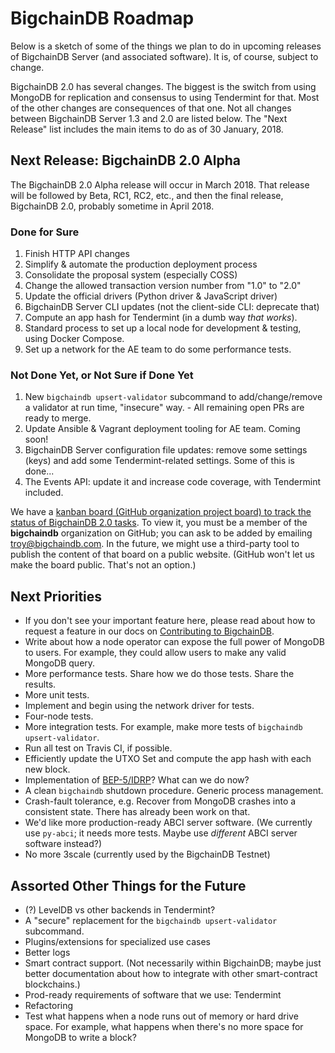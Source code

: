 # BigchainDB Roadmap

Below is a sketch of some of the things we plan to do in upcoming releases of BigchainDB Server (and associated software). It is, of course, subject to change.

BigchainDB 2.0 has several changes. The biggest is the switch from using MongoDB for replication and consensus to using Tendermint for that. Most of the other changes are consequences of that one. Not all changes between BigchainDB Server 1.3 and 2.0 are listed below. The "Next Release" list includes the main items to do as of 30 January, 2018.

## Next Release: BigchainDB 2.0 Alpha

The BigchainDB 2.0 Alpha release will occur in March 2018. That release will be followed by Beta, RC1, RC2, etc., and then the final release, BigchainDB 2.0, probably sometime in April 2018.

### Done for Sure

1. Finish HTTP API changes
1. Simplify & automate the production deployment process
1. Consolidate the proposal system (especially COSS)
1. Change the allowed transaction version number from "1.0" to "2.0"
1. Update the official drivers (Python driver & JavaScript driver)
1. BigchainDB Server CLI updates (not the client-side CLI: deprecate that)
1. Compute an app hash for Tendermint (in a dumb way _that works_).
1. Standard process to set up a local node for development & testing, using Docker Compose.
1. Set up a network for the AE team to do some performance tests.

### Not Done Yet, or Not Sure if Done Yet

1. New `bigchaindb upsert-validator` subcommand to add/change/remove a validator at run time, "insecure" way. - All remaining open PRs are ready to merge.
1. Update Ansible & Vagrant deployment tooling for AE team. Coming soon!
1. BigchainDB Server configuration file updates: remove some settings (keys)
   and add some Tendermint-related settings. Some of this is done...
1. The Events API: update it and increase code coverage, with Tendermint included.

We have a [kanban board (GitHub organization project board) to track the status of BigchainDB 2.0 tasks](https://github.com/orgs/bigchaindb/projects/4). To view it, you must be a member of the **bigchaindb** organization on GitHub; you can ask to be added by emailing troy@bigchaindb.com. In the future, we might use a third-party tool to publish the content of that board on a public website. (GitHub won't let us make the board public. That's not an option.)

## Next Priorities

- If you don't see your important feature here, please read about how to request a feature in our docs on [Contributing to BigchainDB](https://docs.bigchaindb.com/projects/contributing/en/latest/index.html).
- Write about how a node operator can expose the full power of MongoDB to users. For example, they could allow users to make any valid MongoDB query.
- More performance tests. Share how we do those tests. Share the results.
- More unit tests.
- Implement and begin using the network driver for tests.
- Four-node tests.
- More integration tests. For example, make more tests of `bigchaindb upsert-validator`.
- Run all test on Travis CI, if possible.
- Efficiently update the UTXO Set and compute the app hash with each new block.
- Implementation of [BEP-5/IDRP](https://github.com/bigchaindb/BEPs/pull/13)? What can we do now?
- A clean `bigchaindb` shutdown procedure. Generic process management.
- Crash-fault tolerance, e.g. Recover from MongoDB crashes into a consistent state. There has already been work on that.
- We'd like more production-ready ABCI server software. (We currently use `py-abci`; it needs more tests. Maybe use _different_ ABCI server software instead?)
- No more 3scale (currently used by the BigchainDB Testnet)

## Assorted Other Things for the Future

- (?) LevelDB vs other backends in Tendermint?
- A "secure" replacement for the `bigchaindb upsert-validator` subcommand.
- Plugins/extensions for specialized use cases
- Better logs
- Smart contract support. (Not necessarily within BigchainDB; maybe just better documentation about how to integrate with other smart-contract blockchains.)
- Prod-ready requirements of software that we use: Tendermint
- Refactoring
- Test what happens when a node runs out of memory or hard drive space.
  For example, what happens when there's no more space for MongoDB to write a block?

